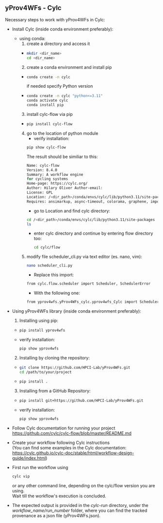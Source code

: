 ## yProv4WFs - Cylc

Necessary steps to work with yProv4WFs in Cylc:
<!--
- Clone Cylc repository (inside conda environment preferably):
-->
- Install Cylc (inside conda environment preferably):
  - using conda:
    1. create a directory and access it
      * ```bash
        mkdir <dir_name>
        cd <dir_name>
        ```
    2. create a conda environment and install pip
      * ```bash
        conda create -n cylc
        ```
        if needed specify Python version 
      * ```bash
        conda create -n cylc "python<=3.11"
        conda activate cylc
        conda install pip
        ```
    3. install cylc-flow via pip
      * ```bash
        pip install cylc-flow
        ```
    4. go to the location of python module
        * verify installation: 
         ```bash
         pip show cylc-flow
         ```
        The result should be similiar to this:
         ```bash
         Name: cylc-flow
         Version: 8.4.0
         Summary: A workflow engine
         for cycling systems
         Home-page: https://cylc.org/
         Author: Hilary Oliver Author-email:
         License: GPL
         Location: /<dir_path>/conda/envs/cylc/lib/python3.11/site-packages
         Requires: ansimarkup, async-timeout, colorama, graphene, importlib_metadata, jinja2, metomi-isodatetim e, packaging, promise, protobuf, psutil, pyzma, rx, urwid Required-by: cylc-rose
         ```
        * go to Location and find cylc directory:
         ```bash
         cd /<dir_path>/conda/envs/cylc/lib/python3.11/site-packages
         ls
         ```
        * enter cylc directory and continue by entering flow directory too:
          ```bash
          cd cylc/flow
          ```
    5. modify file scheduler_cli.py via text editor (es. nano, vim):
        ```bash
        nano scheduler_cli.py
        ```
       * Replace this import:
        ```bash
        from cylc.flow.scheduler import Scheduler, SchedulerError
        ```
       * With the following one:
        ```bash
        from yprov4wfs.yProv4WFs_cylc.yprov4wfs_Cylc import Scheduler, SchedulerError
        ```
  <!--   
    3. clone cylc-flow repository
      * ```bash
        git clone https://github.com/cylc/cylc-flow.git
        ```
    4. modify file /cylc-flow/cylc/flow/scheduler_cli.py
        Replace this import:
        ```bash
        from cylc.flow.scheduler import Scheduler, SchedulerError
        ```
        With the following one:
        ```bash
        from yprov4wfs.yProv4WFs_cylc.yprov4wfs_Cylc import Scheduler, SchedulerError
        ```
    5. in the cylc-flow directory 
        ```bash
        pip install .
        ```
  - outside conda environment [not recommented]
    1. In desired folder
        ```bash
        git clone https://github.com/cylc/cylc-flow.git
        ```
    2. the path where the git clone was done: replace [...] with [your own path]
        ```bash
        pip install -e /.../cylc-flow
        ```
    3. modify file /cylc-flow/cylc/flow/scheduler_cli.py
        Replace this import:
        ```bash
        from cylc.flow.scheduler import Scheduler, SchedulerError
        ```
        With the following one:
        ```bash
        from yprov4wfs.yProv4WFs_cylc.yprov4wfs_Cylc import Scheduler, SchedulerError
        ```
      -->
- Using yProv4WFs library (inside conda environment preferably):
  1. Installing using pip:
    * ```bash
      pip install yprov4wfs
      ```
    * verify installation: 
      ```bash
      pip show yprov4wfs
      ```
  2. Installing by cloning the repository:
    * ```bash
      git clone https://github.com/HPCI-Lab/yProv4WFs.git
      cd /path/to/your/project
      ```
    * ```bash
      pip install .
      ```
  3. Installing from a GitHub Repository:
    * ```bash
      pip install git+https://github.com/HPCI-Lab/yProv4WFs.git
      ```
    * verify installation: 
      ```bash
      pip show yprov4wfs
      ```

- Follow Cylc documentation for running your project https://github.com/cylc/cylc-flow/blob/master/README.md

- Create your workflow following Cylc instructions <br>
  (You can find some examples in the Cylc documentation: 
  https://cylc.github.io/cylc-doc/stable/html/workflow-design-guide/index.html)

- First run the workflow using
  ```bash
  cylc vip
  ```
  or any other command line, depending on the cylc/flow version you are using.<br>
  Wait till the workflow's execution is concluded.

- The expected output is provided in the *cylc-run* directory, under the *workflow_name/run_number* folder, where you can find the tracked provenance as a json file (yProv4WFs.json).
